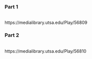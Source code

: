 ### Part 1
<br/>
https://medialibrary.utsa.edu/Play/56809
<br/>

### Part 2
<br/>
https://medialibrary.utsa.edu/Play/56810